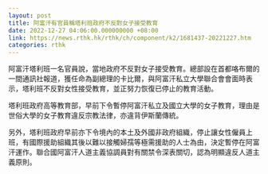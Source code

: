```yaml
---
layout: post
title: 阿富汗有官員稱塔利班政府不反對女子接受教育
date: 2022-12-27 04:06:00.000000000 +08:00
link: https://news.rthk.hk/rthk/ch/component/k2/1681437-20221227.htm
categories: rthk
---
```


阿富汗塔利班一名官員說，當地政府不反對女子接受教育。總部設在首都咯布爾的一間通訊社報道，獲任命為副總理的卡比爾，與阿富汗私立大學聯合會會面時表示，塔利班不反對女性接受教育，並正努力恢復已停止的教育活動。

塔利班政府高等教育部，早前下令暫停阿富汗私立及國立大學的女子教育，理由是世俗大學的女子教育違反宗教法律，亦違背伊斯蘭傳統。

另外，塔利班政府早前亦下令境內的本土及外國非政府組織，停止讓女性僱員上班，有國際援助組織其後以難以接觸婦孺等極需援助的人士為由，決定暫停在阿富汗運作。聯合國阿富汗人道主義協調員對有關禁令深表關切，認為明顯違反人道主義原則。
